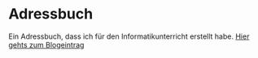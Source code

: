 # Adressbuch
Ein Adressbuch, dass ich für den Informatikunterricht erstellt habe.
[Hier gehts zum Blogeintrag](https://www.niklas-weimann.de/ein-adressbuch-mit-php-und-mysql/)
